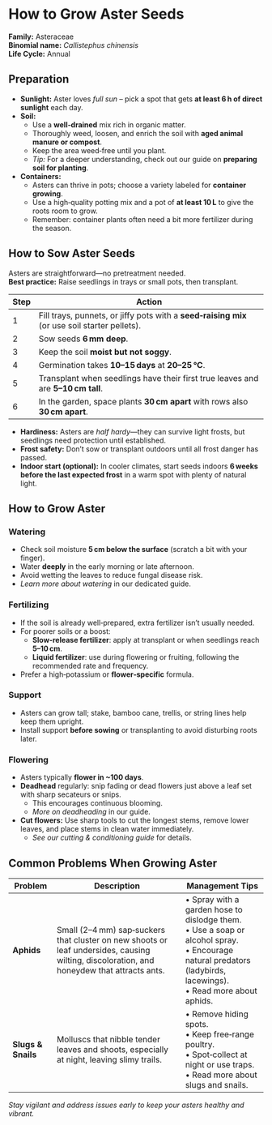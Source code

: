 # How to Grow Aster Seeds

**Family:** Asteraceae  
**Binomial name:** _Callistephus chinensis_  
**Life Cycle:** Annual  

## Preparation

- **Sunlight:** Aster loves *full sun* – pick a spot that gets **at least 6 h of direct sunlight** each day.  
- **Soil:**  
  - Use a **well‑drained** mix rich in organic matter.  
  - Thoroughly weed, loosen, and enrich the soil with **aged animal manure or compost**.  
  - Keep the area weed‑free until you plant.  
  - *Tip:* For a deeper understanding, check out our guide on **preparing soil for planting**.  
- **Containers:**  
  - Asters can thrive in pots; choose a variety labeled for **container growing**.  
  - Use a high‑quality potting mix and a pot of **at least 10 L** to give the roots room to grow.  
  - Remember: container plants often need a bit more fertilizer during the season.

## How to Sow Aster Seeds

Asters are straightforward—no pretreatment needed.  
**Best practice:** Raise seedlings in trays or small pots, then transplant.

| Step | Action |
|------|--------|
| 1 | Fill trays, punnets, or jiffy pots with a **seed‑raising mix** (or use soil starter pellets). |
| 2 | Sow seeds **6 mm deep**. |
| 3 | Keep the soil **moist but not soggy**. |
| 4 | Germination takes **10–15 days** at **20–25 °C**. |
| 5 | Transplant when seedlings have their first true leaves and are **5–10 cm tall**. |
| 6 | In the garden, space plants **30 cm apart** with rows also **30 cm apart**. |

- **Hardiness:** Asters are *half hardy*—they can survive light frosts, but seedlings need protection until established.  
- **Frost safety:** Don’t sow or transplant outdoors until all frost danger has passed.  
- **Indoor start (optional):** In cooler climates, start seeds indoors **6 weeks before the last expected frost** in a warm spot with plenty of natural light.

## How to Grow Aster

### Watering

- Check soil moisture **5 cm below the surface** (scratch a bit with your finger).  
- Water **deeply** in the early morning or late afternoon.  
- Avoid wetting the leaves to reduce fungal disease risk.  
- *Learn more about watering* in our dedicated guide.

### Fertilizing

- If the soil is already well‑prepared, extra fertilizer isn’t usually needed.  
- For poorer soils or a boost:
  - **Slow‑release fertilizer**: apply at transplant or when seedlings reach **5–10 cm**.  
  - **Liquid fertilizer**: use during flowering or fruiting, following the recommended rate and frequency.  
- Prefer a high‑potassium or **flower‑specific** formula.

### Support

- Asters can grow tall; stake, bamboo cane, trellis, or string lines help keep them upright.  
- Install support **before sowing** or transplanting to avoid disturbing roots later.

### Flowering

- Asters typically **flower in ~100 days**.  
- **Deadhead** regularly: snip fading or dead flowers just above a leaf set with sharp secateurs or snips.  
  - This encourages continuous blooming.  
  - *More on deadheading* in our guide.  
- **Cut flowers:** Use sharp tools to cut the longest stems, remove lower leaves, and place stems in clean water immediately.  
  - *See our cutting & conditioning guide* for details.

## Common Problems When Growing Aster

| Problem | Description | Management Tips |
|---------|-------------|-----------------|
| **Aphids** | Small (2–4 mm) sap‑suckers that cluster on new shoots or leaf undersides, causing wilting, discoloration, and honeydew that attracts ants. | • Spray with a garden hose to dislodge them.<br>• Use a soap or alcohol spray.<br>• Encourage natural predators (ladybirds, lacewings).<br>• Read more about aphids. |
| **Slugs & Snails** | Molluscs that nibble tender leaves and shoots, especially at night, leaving slimy trails. | • Remove hiding spots.<br>• Keep free‑range poultry.<br>• Spot‑collect at night or use traps.<br>• Read more about slugs and snails. |

*Stay vigilant and address issues early to keep your asters healthy and vibrant.*